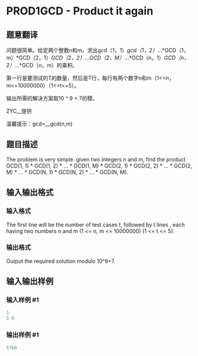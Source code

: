 # PROD1GCD - Product it again

## 题意翻译

问题很简单。给定两个整数n和m，求出gcd（1，1）*gcd（1，2）*…*GCD（1，m）*GCD（2，1）*GCD（2，2）*…*GCD（2，M）*…*GCD（n，1）*GCD（n，2）*…*GCD（n，m）的乘积。

第一行是要测试的T的数量，然后是T行，每行有两个数字n和m（1<=n，m<=10000000）（1<=t<=5）。

输出所需的解决方案取10 ^ 9 + 7的模。

ZYC__提供

温馨提示：gcd=__gcd(n,m)

## 题目描述

The problem is very simple. given two integers n and m, find the product GCD(1, 1) \* GCD(1, 2) \* ... \* GCD(1, M) \* GCD(2, 1) \* GCD(2, 2) \* ... \* GCD(2, M) \* ... \* GCD(N, 1) \* GCD(N, 2) \* ... \* GCD(N, M).

## 输入输出格式

### 输入格式

The first line will be the number of test cases t, followed by t lines , each having two numbers n and m (1 <= n, m <= 10000000) (1 <= t <= 5).

### 输出格式

Output the required solution modulo 10^9+7.

## 输入输出样例

### 输入样例 #1

```cpp
1
5 6
```


### 输出样例 #1

```cpp
5760
```


